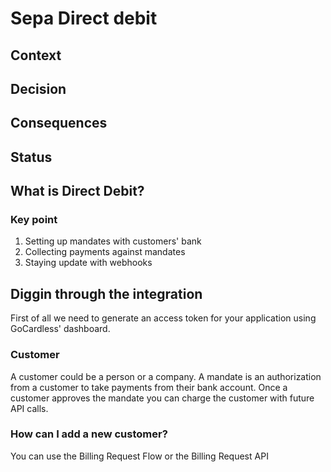 # Sepa Direct debit


## Context

## Decision

## Consequences

## Status


## What is Direct Debit?

### Key point

1. Setting up mandates with customers' bank
2. Collecting payments against mandates
3. Staying update with webhooks

## Diggin through the integration

First of all we need to generate an access token for your application using GoCardless' dashboard.

### Customer

A customer could be a person or a company.
A mandate is an authorization from a customer to take payments from their bank account. Once a customer approves the mandate you can charge the customer with future API calls.

### How can I add a new customer?

You can use the Billing Request Flow or the Billing Request API



